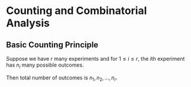 # Counting and Combinatorial Analysis
## Basic Counting Principle
Suppose we have $r$ many experiments and for $1 \le i \le r$, the $i$th experiment has $n_i$ many possible outcomes.

Then total number of outcomes is $n_1, n_2, \dots, n_r$.


